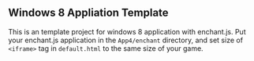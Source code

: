 ## Windows 8 Appliation Template

This is an template project for windows 8 application with enchant.js. Put your enchant.js application in the `App4/enchant` directory, and set size of `<iframe>` tag in `default.html` to the same size of your game. 
